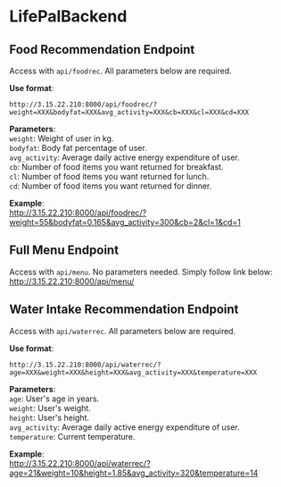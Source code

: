 # LifePalBackend

## Food Recommendation Endpoint

Access with `api/foodrec`. All parameters below are required.

__Use format__:  
```
http://3.15.22.210:8000/api/foodrec/?weight=XXX&bodyfat=XXX&avg_activity=XXX&cb=XXX&cl=XXX&cd=XXX
```

__Parameters__:  
`weight`: Weight of user in kg.  
`bodyfat`: Body fat percentage of user.  
`avg_activity`: Average daily active energy expenditure of user.  
`cb`: Number of food items you want returned for breakfast.  
`cl`: Number of food items you want returned for lunch.  
`cd`: Number of food items you want returned for dinner.

__Example__:  
<http://3.15.22.210:8000/api/foodrec/?weight=55&bodyfat=0.165&avg_activity=300&cb=2&cl=1&cd=1>

## Full Menu Endpoint

Access with `api/menu`. No parameters needed. Simply follow link below:  
<http://3.15.22.210:8000/api/menu/>

## Water Intake Recommendation Endpoint

Access with `api/waterrec`. All parameters below are required.

__Use format__:  
```
http://3.15.22.210:8000/api/waterrec/?age=XXX&weight=XXX&height=XXX&avg_activity=XXX&temperature=XXX
```

__Parameters__:  
`age`: User's age in years.  
`weight`: User's weight.  
`height`: User's height.  
`avg_activity`: Average daily active energy expenditure of user.  
`temperature`: Current temperature.

__Example__:  
<http://3.15.22.210:8000/api/waterrec/?age=21&weight=10&height=1.85&avg_activity=320&temperature=14>

